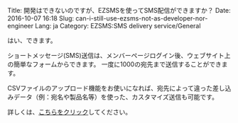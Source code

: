Title: 開発はできないのですが、EZSMSを使ってSMS配信ができますか？
Date: 2016-10-07 16:18
Slug: can-i-still-use-ezsms-not-as-developer-nor-engineer
Lang: ja
Category: EZSMS:SMS delivery service/General

はい、できます。

ショートメッセージ(SMS)送信は、メンバーページログイン後、ウェブサイト上の簡単なフォームからできます。 一度に1000の宛先まで送信することができます。

CSVファイルのアップロード機能をお使いになれば、宛先によって違った差し込みデータ（例：宛名や製品名等）を使った、カスタマイズ送信も可能です。

詳しくは、[こちらをクリック](https://help.xoxzo.com/ja/ezsmssms-delivery-service/articles/how-to-send-with-customised-csv/)してください。